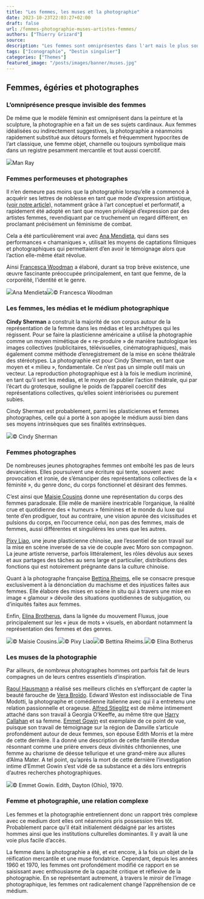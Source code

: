```yaml
---
title: "Les femmes, les muses et la photographie"
date: 2023-10-23T22:03:27+02:00
draft: false
url: /femmes-photographie-muses-artistes-femmes/
authors: ["Thierry Grizard"]
source:
description: "Les femmes sont omniprésentes dans l'art mais le plus souvent à titre de modèles ou de muses, la photographie a joué un rôle libérateur sur ce point. "
tags: ["Iconographie", "Destin singulier"]
categories: ["Themes"]
featured_image: "/posts/images/banner/muses.jpg"
---
```

## Femmes, égéries et photographes

### L’omniprésence presque invisible des femmes

De même que le modèle féminin est omniprésent dans la peinture et la sculpture, la photographie en a fait un de ses sujets cardinaux. Aux femmes idéalisées ou indirectement suggestives, la photographie a néanmoins rapidement substitué aux détours formels et fréquemment hypocrites de l’art classique, une femme objet, charnelle ou toujours symbolique mais dans un registre pesamment mercantile et tout aussi coercitif.

![](/posts/images/muses/man-ray-noire-et-blanche-photography-auction-3.jpg)Man Ray

### Femmes performeuses et photographes

Il n’en demeure pas moins que la photographie lorsqu’elle a commencé à acquérir ses lettres de noblesse en tant que mode d’expression artistique, ([voir notre article](https://www.artefields.net/photographie-et-art-contemporain/)), notamment grâce à l’art conceptuel et performatif, a rapidement été adopté en tant que moyen privilégié d’expression par des artistes femmes, revendiquant par ce truchement un regard différent, en proclamant précisément un féminisme de combat.

Cela a été particulièrement vrai avec [Ana Mendieta](https://www.artefields.net/ana-mendieta-body-art/), qui dans ses performances « chamaniques », utilisait les moyens de captations filmiques et photographiques qui permettaient d’en avoir le témoignage alors que l’action elle-même était révolue.

Ainsi [Francesca Woodman](https://www.artefields.net/francesca-woodman/) a élaboré, durant sa trop brève existence, une œuvre fascinante préoccupée principalement, en tant que femme, de la corporéité, l’identité et le genre.

![](/posts/images/muses/ana-mendieta_body-art_transformations_gender-3.jpg)Ana Mendieta![](/posts/images/muses/francesca-woodman-4.jpg)© Francesca Woodman

### Les femmes, les médias et le médium photographique

**Cindy Sherman** a construit la majorité de son corpus autour de la représentation de la femme dans les médias et les archétypes qui les régissent. Pour se faire la plasticienne américaine a utilisé la photographie comme un moyen mimétique de « re-produire » de manière tautologique les images collectives (publicitaires, télévisuelles, cinématographiques), mais également comme méthode d’enregistrement de la mise en scène théâtrale des stéréotypes. La photographie est pour Cindy Sherman, en tant que moyen et « milieu », fondamentale. Ce n’est pas un simple outil mais un vecteur. La reproduction photographique est à la fois le medium incriminé, en tant qu’il sert les médias, et le moyen de publier l’action théâtrale, qui par l’écart du grotesque, souligne le poids de l’appareil coercitif des représentations collectives, qu’elles soient intériorisées ou purement subies.

Cindy Sherman est probablement, parmi les plasticiennes et femmes photographes, celle qui a porté à son apogée le médium aussi bien dans ses moyens intrinsèques que ses finalités extrinsèques.

![](/posts/images/muses/cindy-sherman_photography_picture-generation-50.jpg)© Cindy Sherman

### Femmes photographes

De nombreuses jeunes photographes femmes ont emboîté les pas de leurs devancières. Elles poursuivent une écriture qui tente, souvent avec provocation et ironie, de s’émanciper des représentations collectives de la « féminité », du genre donc, du corps fonctionnel et désirant des femmes.

C’est ainsi que [Maisie Cousins](https://www.artefields.net/maisie-cousins-feminisme-erotisme/) donne une représentation du corps des femmes paradoxale. Elle mêle de manière inextricable l’organique, la réalité crue et quotidienne des « humeurs » féminines et le monde du luxe qui tente d’en prodiguer, tout au contraire, une vision apurée des vicissitudes et pulsions du corps, en l’occurrence celui, non pas des femmes, mais de femmes, aussi différentes et singulières les unes que les autres.

[Pixy Liao](https://www.artefields.net/pixy-liao-photography-experimental-relationship/), une jeune plasticienne chinoise, axe l’essentiel de son travail sur la mise en scène inversée de sa vie de couple avec Moro son compagnon. La jeune artiste renverse, parfois littéralement, les rôles dévolus aux sexes et aux partages des tâches au sens large et particulier, distributions des fonctions qui est notoirement prégnante dans la culture chinoise.

Quant à la photographe française [Bettina Rheims](https://www.artefields.net/bettina-rheims-naked-war/), elle se consacre presque exclusivement à la dénonciation du machisme et des injustices faites aux femmes. Elle élabore des mises en scène in situ qui à travers une mise en image « glamour » dévoile des situations quotidiennes de subjugation, ou d’iniquités faites aux femmes.

Enfin, [Elina Brotherus](https://www.artefields.net/elina-brotherus-photography/), dans la lignée du mouvement Fluxus, joue principalement sur les « jeux de mots » visuels, en abordant notamment la représentation des femmes et des genres.

![](/posts/images/muses/maisie-cousinsphotographyfeminismerotism.002-1030x579.jpg)© Maisie Cousins.![](/posts/images/muses/pixy-liao_photography_women.002.jpg)© Pixy Liao![](/posts/images/muses/bettina-rheims-photography-sex-erotism-xippas.017-6.jpg)© Bettina Rheims.![](/posts/images/muses/elina-broterus-photography-artists-at-work-8.jpg)© Elina Botherus

### Les muses de la photographie

Par ailleurs, de nombreux photographes hommes ont parfois fait de leurs compagnes un de leurs centres essentiels d’inspiration.

[Raoul Hausmann](https://www.artefields.net/raoul-hausmann-dadasophe-et-photographe/) a réalisé ses meilleurs clichés en s’efforçant de capter la beauté farouche de [Vera Broïdo](https://www.artefields.net/egeria-marthe-bonnard-dina-vierny-vera-broido/). Edward Weston est indissociable de Tina Modotti, la photographe et comédienne italienne avec qui il a entretenu une relation passionnelle et orageuse. [Alfred Stieglitz](https://fr.wikipedia.org/wiki/Alfred_Stieglitz?ref=artefields.net) est de même intimement attaché dans son travail à Georgia O’Keeffe, au même titre que [Harry Callahan](https://fr.wikipedia.org/wiki/Harry_Callahan_(photographe)?ref=artefields.net) et sa femme.
[Emmet Gowin](https://www.artefields.net/emmet-gowin-photography/) est exemplaire de ce point de vue, puisque son travail de témoignage sur la région de Danville s’articule profondément autour de deux femmes, son épouse Edith Morris et la mère de cette dernière. Il a donné une description de cette famille étendue résonnant comme une prière envers deux divinités chthoniennes, une femme au charisme de déesse tellurique et une grand-mère aux allures d’Alma Mater. A tel point, qu’après la mort de cette dernière l’investigation intime d’Emmet Gowin s’est vidé de sa substance et a dés lors entrepris d’autres recherches photographiques.

![](/posts/images/muses/emmet-gowinphotographyedith.034.jpg)© Emmet Gowin. Edith, Dayton (Ohio), 1970.

### Femme et photographie, une relation complexe

Les femmes et la photographie entretiennent donc un rapport très complexe avec ce medium dont elles ont néanmoins pris possession très tôt. Probablement parce qu’il était initialement dédaigné par les artistes hommes ainsi que les institutions culturelles dominantes. Il y avait là une voie plus facile d’accès.

La femme dans la photographie a été, et est encore, à la fois un objet de la réification mercantile et une muse fondatrice. Cependant, depuis les années 1960 et 1970, les femmes ont profondément modifié ce rapport en se saisissant avec enthousiasme de la capacité critique et réflexive de la photographie. En se représentant autrement, à travers le miroir de l’image photographique, les femmes ont radicalement changé l’appréhension de ce médium.